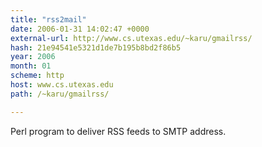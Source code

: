 ```yaml
---
title: "rss2mail"
date: 2006-01-31 14:02:47 +0000
external-url: http://www.cs.utexas.edu/~karu/gmailrss/
hash: 21e94541e5321d1de7b195b8bd2f86b5
year: 2006
month: 01
scheme: http
host: www.cs.utexas.edu
path: /~karu/gmailrss/

---
```


Perl program to deliver RSS feeds to SMTP address.
